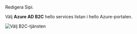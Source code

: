 Redigera Sipi.

Välj **Azure AD B2C** hello services listan i hello Azure-portalen.

![Välj B2C-tjänsten](media/active-directory-b2c-find-service-settings/select-b2c-service.png)
